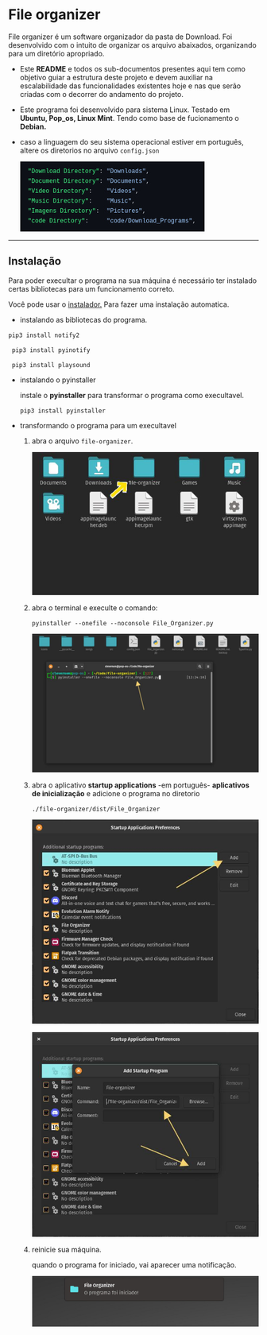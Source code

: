 <h1>File organizer</h1>
 
 
 
 File organizer é um software organizador da pasta de Download.
Foi desenvolvido com o intuito de organizar os arquivo abaixados, organizando para um diretório apropriado.


- Este <strong>README</strong> e todos os sub-documentos presentes aqui tem como objetivo guiar a estrutura deste projeto e devem auxiliar na escalabilidade das funcionalidades existentes hoje e nas que serão criadas com o decorrer do andamento do projeto.

- Este programa foi desenvolvido para sistema Linux. Testado em <strong>Ubuntu, Pop_os, Linux Mint</strong>. Tendo como base de fucionamento o <strong>Debian.</strong>
- caso a linguagem do seu sistema operacional estiver em português, altere os diretorios no arquivo <code>config.json</code>
	<p>
		<img src="/src/assets/diretorio.jpg">
	</p>

----
 
<h2>Instalação</h2>

Para poder execultar o programa na sua máquina é necessário ter instalado certas bibliotecas para um funcionamento correto.

Você pode usar o  <a href="https://github.com/thisiscleverson/installer-fileOrginazer.git">instalador.</a> Para fazer uma instalação automatica.

-  instalando as bibliotecas do programa.
 ```
 pip3 install notify2
 ```

```
 pip3 install pyinotify
```

```
 pip3 install playsound
```

- instalando o pyinstaller

	instale o <strong>pyinstaller</strong> para transformar o programa como execultavel.
	
	```
	pip3 install pyinstaller
	```
	

- transformando o programa para um execultavel
	
	1. abra o arquivo <code>file-organizer</code>.
		<p>
			<img src="/src/assets/file-organizer-img.jpg">
		</p>
	2. abra o terminal e execulte o comando:
		```
		pyinstaller --onefile --noconsole File_Organizer.py
		```
		<p>
			<img src="/src/assets/terminal.jpg">
		</p>
	3. abra o aplicativo <strong>startup applications</strong> -em português- <strong>aplicativos de inicialização</strong> e adicione o programa no diretorio 
		```
		./file-organizer/dist/File_Organizer
		```
		<p>
			<img src="/src/assets/startup-applications.jpg">
		</p>
		<p>
			<img src="/src/assets/startup-applications-add.jpg">
		</p>
	4. reinicie sua máquina.
	
		quando o programa for iniciado, vai aparecer uma notificação.
		<p>
			<img src="/src/assets/notify.jpg">
		</p>
	




 
 